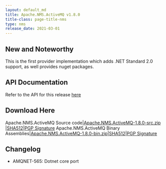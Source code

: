 ```yaml
---
layout: default_md
title: Apache.NMS.ActiveMQ v1.8.0 
title-class: page-title-nms
type: nms
release_date: 2021-03-01
---
```


New and Noteworthy
------------------

This is the first provider implementation which adds .NET Standard 2.0 support, as well provides nuget packages.

API Documentation
-----------------

Refer to the API for this release [here](../../../nms-api)

Download Here
-------------

Apache.NMS.ActiveMQ Source code|[Apache.NMS.ActiveMQ-1.8.0-src.zip ](https://www.apache.org/dyn/closer.lua?filename=/activemq/apache-nms-activemq/1.8.0/Apache.NMS.ActiveMQ-1.8.0-src.zip&action=download)|[SHA512](https://downloads.apache.org/activemq/apache-nms-activemq/1.8.0/Apache.NMS.ActiveMQ-1.8.0-src.zip.sha512)|[PGP Signature](https://downloads.apache.org/activemq/apache-nms-activemq/1.8.0/Apache.NMS.ActiveMQ-1.8.0-src.zip.asc)
Apache.NMS.ActiveMQ Binary Assemblies|[Apache.NMS.ActiveMQ-1.8.0-bin.zip](https://www.apache.org/dyn/closer.lua?filename=/activemq/apache-nms-activemq/1.8.0/Apache.NMS.ActiveMQ-1.8.0-bin.zip&action=download)|[SHA512](https://downloads.apache.org/activemq/apache-nms-activemq/1.8.0/Apache.NMS.ActiveMQ-1.8.0-bin.zip.sha512)|[PGP Signature](https://downloads.apache.org/activemq/apache-nms-activemq/1.8.0/Apache.NMS.ActiveMQ-1.8.0-bin.zip.asc)

Changelog
---------

- AMQNET-565: Dotnet core port
